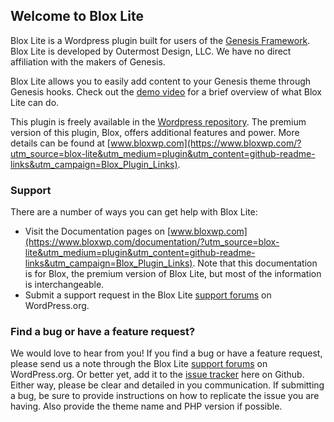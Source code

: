 ## Welcome to Blox Lite

Blox Lite is a Wordpress plugin built for users of the [Genesis Framework](http://www.studiopress.com). Blox Lite is developed by Outermost Design, LLC. We have no direct affiliation with the makers of Genesis.

Blox Lite allows you to easily add content to your Genesis theme through Genesis hooks. Check out the [demo video](https://www.youtube.com/watch?v=uPAR-GI6sxQ) for a brief overview of what Blox Lite can do.

This plugin is freely available in the [Wordpress repository](https://wordpress.org/plugins/blox-lite). The premium version of this plugin, Blox, offers additional features and power. More details can be found at [www.bloxwp.com](https://www.bloxwp.com/?utm_source=blox-lite&utm_medium=plugin&utm_content=github-readme-links&utm_campaign=Blox_Plugin_Links).

### Support

There are a number of ways you can get help with Blox Lite:

* Visit the Documentation pages on [www.bloxwp.com](https://www.bloxwp.com/documentation/?utm_source=blox-lite&utm_medium=plugin&utm_content=github-readme-links&utm_campaign=Blox_Plugin_Links). Note that this documentation is for Blox, the premium version of Blox Lite, but most of the information is interchangeable. 
* Submit a support request in the Blox Lite [support forums](https://wordpress.org/support/plugin/blox-lite) on WordPress.org.

### Find a bug or have a feature request?

We would love to hear from you! If you find a bug or have a feature request, please send us a note through the Blox Lite [support forums](https://wordpress.org/support/plugin/blox-lite) on WordPress.org. Or better yet, add it to the [issue tracker](https://github.com/ndiego/blox-lite/issues) here on Github. Either way, please be clear and detailed in you communication. If submitting a bug, be sure to provide instructions on how to replicate the issue you are having. Also provide the theme name and PHP version if possible. 
